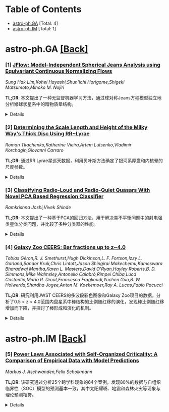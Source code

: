 <div id=toc></div>

# Table of Contents

- [astro-ph.GA](#astro-ph.GA) [Total: 4]
- [astro-ph.IM](#astro-ph.IM) [Total: 1]


<div id='astro-ph.GA'></div>

# astro-ph.GA [[Back]](#toc)

### [1] [JFlow: Model-Independent Spherical Jeans Analysis using Equivariant Continuous Normalizing Flows](https://arxiv.org/abs/2505.00763)
*Sung Hak Lim,Kohei Hayashi,Shun'ichi Horigome,Shigeki Matsumoto,Mihoko M. Nojiri*

**TL;DR**: 本文提出了一种无监督机器学习方法，通过球对称Jeans方程模型独立地分析矮球状星系中的暗物质晕结构。


<details>
  <summary>Details</summary>

Background: 矮球状星系中恒星的运动学信息通常仅限于天体位置和视线速度，这使得完整的相空间分析具有挑战性。传统方法依赖于带有多个参数的投影解析相空间密度模型，并通过求解球对称Jeans方程来推断暗物质晕结构。

Data: 使用了Gaia挑战数据集中的球对称模型数据。

Method: 提出了一种基于等变连续归一化流的无监督机器学习方法，用于模型独立地估计球对称恒星相空间密度和速度弥散。

Result: 该方法能够准确识别暗物质晕结构，即使在少量示踪恒星的情况下也表现出色。

Abstract: The kinematics of stars in dwarf spheroidal galaxies have been studied to
understand the structure of dark matter halos. However, the kinematic
information of these stars is often limited to celestial positions and
line-of-sight velocities, making full phase space analysis challenging.
Conventional methods rely on projected analytic phase space density models with
several parameters and infer dark matter halo structures by solving the
spherical Jeans equation. In this paper, we introduce an unsupervised machine
learning method for solving the spherical Jeans equation in a model-independent
way as a first step toward model-independent analysis of dwarf spheroidal
galaxies. Using equivariant continuous normalizing flows, we demonstrate that
spherically symmetric stellar phase space densities and velocity dispersions
can be estimated without model assumptions. As a proof of concept, we apply our
method to Gaia challenge datasets for spherical models and measure dark matter
mass densities given velocity anisotropy profiles. Our method can identify halo
structures accurately, even with a small number of tracer stars.

</details>

### [2] [Determining the Scale Length and Height of the Milky Way's Thick Disc Using RR~Lyrae](https://arxiv.org/abs/2505.00780)
*Roman Tkachenko,Katherine Vieira,Artem Lutsenko,Vladimir Korchagin,Giovanni Carraro*

**TL;DR**: 通过RR Lyrae星巡天数据，利用贝叶斯方法确定了银河系厚盘和内核晕的尺度参数。


<details>
  <summary>Details</summary>

Background: 研究利用RR Lyrae星的观测数据，探讨银河系厚盘的尺度长度和高度以及内核晕的径向尺度长度，填补了现有研究的不足。

Data: 使用了Gaia DR3 Specific Objects Study、PanSTARRS1和ASAS-SN-II的RR Lyrae星巡天数据。

Method: 采用贝叶斯方法，结合马尔可夫链蒙特卡洛采样和重要性嵌套采样两种独立技术进行分析。

Result: 在指数模型中，厚盘的尺度长度为2.14 kpc，尺度高度为0.64 kpc；在sech2模型中，尺度长度为2.10 kpc，尺度高度为1.02 kpc。内核晕的密度分布为幂律函数，指数为-2.35，扁平率为0.57。

Abstract: Using the RR Lyrae surveys Gaia DR3 Specific Objects Study, PanSTARRS1 and
ASAS-SN-II, we determine the Milky Way's thick disc scale length and scale
height as well as the radial scale length of the galaxy's inner halo. We use a
Bayesian approach to estimate these values using two independent techniques:
Markov chain Monte Carlo sampling, and importance nested sampling. We consider
two vertical density profiles for the thick disc. In the exponential model, the
scale length of the thick disc is $h_R=2.14_{-0.17}^{+0.19}$ kpc, and its scale
height is $h_z=0.64_{-0.06}^{+0.06}$ kpc. In the squared hyperbolic secant
profile $sech^2$, those values are correspondingly $h_R=2.10_{-0.17}^{+0.19}$
kpc and $h_z=1.02_{-0.08}^{+0.09}$ kpc. The density distribution of the inner
halo can be described as a power law function with the exponent $n
=-2.35_{-0.05}^{+0.05}$ and flattening $q =0.57_{-0.02}^{+0.02}$. We also
estimate the halo to disc concentration ratio as $\gamma=0.19_{-0.02}^{+0.02}$
for the exponential disc and $\gamma=0.32_{-0.03}^{+0.03}$ for the $sech^2$
disc.

</details>

### [3] [Classifying Radio-Loud and Radio-Quiet Quasars With Novel PCA Based Regression Classifier](https://arxiv.org/abs/2505.01335)
*Ramkrishna Joshi,Vivek Shinde*

**TL;DR**: 本文提出了一种基于PCA的回归方法，用于解决类不平衡问题中的射电强类星体分类问题，并比较了多种分类器的性能。


<details>
  <summary>Details</summary>

Background: 射电强类星体（RL）在类星体群体中仅占约10%，导致分类问题高度不平衡。

Data: 使用了Sloan Digital Sky Survey-DR3数据集。

Method: 采用了PCA降维和多种分类器（随机森林、基于PCA的平衡线性回归分类器、SMOTE集成的随机森林和XGBoost）进行分类。

Result: 随机森林分类器总体准确率为92%，而基于PCA的平衡线性回归分类器在RL类上实现了较高的召回率（0.52），但总体准确率较低（62%）。XGBoost和SMOTE集成的随机森林在F1分数上表现较好。

Abstract: The problem of quasar classification comes in the class of highly imbalanced
classification problems since Radio-loud (RL) quasars are rare and make up only
about 10% of the quasar population. In this work, we use the Sloan Digital Sky
Survey-DR3 dataset and introduce a PCA-based regression pipeline designed to
maximize recall for rare classes in class-imbalanced astronomical data. We
demonstrate an effective methodology to identify the key features of the
dataset and apply Principal Component Analysis (PCA) for dimensionality
reduction. For the PCA transformed SDSS-DR3 dataset, first two components
account for the 97% of the observed variance. We perform classification of
Radio-Loud (RL) and Radio-Quiet (RQ) quasars with Random Forest Classifier
(RFC), novel PCA based balanced linear regression classifier (PBC), Random
forest integrated with SMOTE classifier and XGBoost classifier with threshold
tuning. RFC achieves an overall accuracy of 92% while PBC achieves an overall
accuracy of 62%. XGBoost achieves an overall accuracy of 72% and SMOTE
integrated RFC achieves an accuracy of 85%. Higher precision is obtained for RQ
quasars in all classification methods. For the RL class, RFC achieves a recall
of 0.04, XGBoost achieves a recall of 0.39, SMOTE integrated RFC achieves a
recall of 0.25 and PBC achieves a recall of 0.52 attributed to the balanced
logistic regression. RFC and PBC achieve F1 score of 0.08 and 0.19 respectively
for RL while XGBoost achieves an improved F1 score of 0.22 but at the cost of
reduced recall of the RL class. SMOTE integrated RFC achieves a better F1 score
of 0.21 over RFC and PBC. Overall results of classifiers point to extreme class
imbalance between RQ and RL classes in the data set.

</details>

### [4] [Galaxy Zoo CEERS: Bar fractions up to z~4.0](https://arxiv.org/abs/2505.01421)
*Tobias Géron,R. J. Smethurst,Hugh Dickinson,L. F. Fortson,Izzy L. Garland,Sandor Kruk,Chris Lintott,Jason Shingirai Makechemu,Kameswara Bharadwaj Mantha,Karen L. Masters,David O'Ryan,Hayley Roberts,B. D. Simmons,Mike Walmsley,Antonello Calabrò,Rimpei Chiba,Luca Costantin,Maria R. Drout,Francesca Fragkoudi,Yuchen Guo,B. W. Holwerda,Shardha Jogee,Anton M. Koekemoer,Ray A. Lucas,Fabio Pacucci*

**TL;DR**: 研究利用JWST CEERS的多波段彩色图像和Galaxy Zoo项目的数据，分析了0.5 < z < 4.0范围内盘星系中棒结构的比例随红移的演化，发现棒比例随红移增加而下降，并探讨了棒形成和演化的机制。


<details>
  <summary>Details</summary>

Background: 盘星系中棒结构的演化是天文学中的重要课题，但目前对高红移棒结构的研究仍存在观测偏差和检测挑战。本研究旨在通过JWST CEERS数据和Galaxy Zoo项目，填补这一研究空白。

Data: 使用了JWST CEERS的多波段彩色图像，以及Galaxy Zoo项目中公民科学家对398个盘星系中棒结构的分类数据。

Method: 通过公民科学家的分类数据，结合对观测偏差的多重校正，分析了棒比例随红移的变化。

Result: 研究发现棒比例从0.5 < z < 1.0时的25%下降到3.0 < z < 4.0时的3%，并发现强棒比例在0.5 < z < 2.5范围内保持恒定，表明强棒是长期稳定的结构。此外，研究支持低红移下盘不稳定性是棒形成的主要模式，而高红移下相互作用和并合更常见。

Abstract: We study the evolution of the bar fraction in disc galaxies between $0.5 < z
< 4.0$ using multi-band coloured images from JWST CEERS. These images were
classified by citizen scientists in a new phase of the Galaxy Zoo project
called GZ CEERS. Citizen scientists were asked whether a strong or weak bar was
visible in the host galaxy. After considering multiple corrections for
observational biases, we find that the bar fraction decreases with redshift in
our volume-limited sample (n = 398); from $25^{+6}_{-4}$% at $0.5 < z < 1.0$ to
$3^{+6}_{-1}$% at $3.0 < z < 4.0$. However, we argue it is appropriate to
interpret these fractions as lower limits. Disentangling real changes in the
bar fraction from detection biases remains challenging. Nevertheless, we find a
significant number of bars up to $z = 2.5$. This implies that discs are
dynamically cool or baryon-dominated, enabling them to host bars. This also
suggests that bar-driven secular evolution likely plays an important role at
higher redshifts. When we distinguish between strong and weak bars, we find
that the weak bar fraction decreases with increasing redshift. In contrast, the
strong bar fraction is constant between $0.5 < z < 2.5$. This implies that the
strong bars found in this work are robust long-lived structures, unless the
rate of bar destruction is similar to the rate of bar formation. Finally, our
results are consistent with disc instabilities being the dominant mode of bar
formation at lower redshifts, while bar formation through interactions and
mergers is more common at higher redshifts.

</details>

<div id='astro-ph.IM'></div>

# astro-ph.IM [[Back]](#toc)

### [5] [Power Laws Associated with Self-Organized Criticality: A Comparison of Empirical Data with Model Predictions](https://arxiv.org/abs/2505.00748)
*Markus J. Aschwanden,Felix Scholkmann*

**TL;DR**: 该研究通过分析25个跨学科现象的64个案例，发现80%的数据与自组织临界性（SOC）模型的预测基本一致，其中太阳耀斑、地震和森林火灾等现象与理论预测相符。


<details>
  <summary>Details</summary>

Background: 自组织临界性（SOC）模型在多个学科领域（如天体物理学、地球物理学、生物物理学、社会物理学和信息学）中被广泛研究，但其在实证数据中的适用性尚不明确。

Data: 研究使用了25个跨学科现象的64个案例数据集，包括太阳耀斑、地震和森林火灾等。

Method: 采用了五种不同的事件检测和幂律拟合方法进行分析。

Result: 研究发现80%的数据与SOC模型的预测基本一致（幂律斜率α_s=1.99±0.30），其中太阳耀斑、地震和森林火灾等现象与理论预测相符，而其他现象由于背景处理不足、幂律拟合范围不当、小样本统计和有限系统尺寸效应等原因未能得出明确结论。

Abstract: We investigate the relevance of {\sl self-organized criticality (SOC)} models
in previously published empirical datasets, which includes statistical
observations in astrophysics, geophysics, biophysics, sociophysics, and
informatics. We study 25 interdisciplinary phenomena with five different event
detection and power law fitting methods. The total number of analyzed size
distributions amounts to 64 cases, of which 80\% are found to be nearly
consistent ($\alpha_s=1.99\pm0.30$) with the SOC model predictions. The
fractal-diffusive SOC model predicts power law slopes of $\alpha_F=(9/5)=1.80$
for the flux $F$, $\alpha_E=(5/3)\sim1.67$ for the fluence or energy $E$, and
$\alpha_T=2.00$ for the avalanche duration $T$. We find that the phenomena of
solar flares, earthquakes, and forest fires are consistent with the theoretical
predictions, while the size distributions of other phenomena are not conclusive
due to neglected background treatment, inadequacy of power law fitting range,
small-number statistics, and finite-system size effects.

</details>